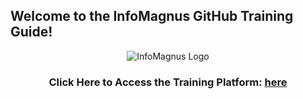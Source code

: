 
## Welcome to the InfoMagnus GitHub Training Guide!

<center>

![InfoMagnus Logo](../../../img/logo.png)

### Click Here to Access the Training Platform: [here](https://github.com/im-github-training/exercises)

</center>
